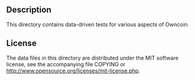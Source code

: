 Description
------------

This directory contains data-driven tests for various aspects of Owncoin.

License
--------

The data files in this directory are distributed under the MIT software
license, see the accompanying file COPYING or
http://www.opensource.org/licenses/mit-license.php.

